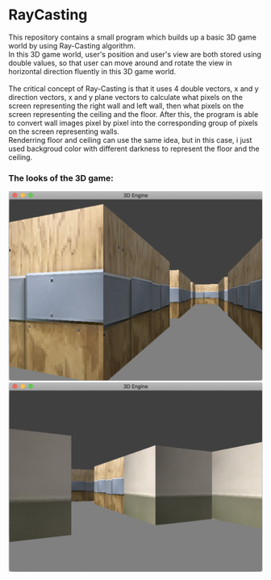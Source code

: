 # RayCasting

This repository contains a small program which builds up a basic 3D game world by using Ray-Casting algorithm. 
<br />
In this 3D game world, user's position and user's view are both stored using double values, so that user can move around and rotate the view in horizontal direction fluently in this 3D game world. 
<br />
<br />
The critical concept of Ray-Casting is that it uses 4 double vectors, x and y direction vectors, x and y plane vectors to calculate what pixels on the screen representing the right wall and left wall, then what pixels on the screen representing
the ceiling and the floor. After this, the program is able to convert wall images pixel by pixel into the corresponding group 
of pixels on the screen representing walls. <br />
Renderring floor and ceiling can use the same idea, but in this case, i just used backgroud color with different darkness to represent the floor and the ceiling.<br />

### The looks of the 3D game: <br />
![Game Look](https://github.com/AlexLy1/RayCasting/blob/master/gameLookPics/gameLook.png) <br />
![Game Look 2](https://github.com/AlexLy1/RayCasting/blob/master/gameLookPics/GameLook2.png)<br />
